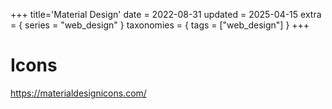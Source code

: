 +++
title='Material Design'
date = 2022-08-31
updated = 2025-04-15
extra = { series = "web_design" }
taxonomies = { tags = ["web_design"] }
+++

# Icons

<https://materialdesignicons.com/>

